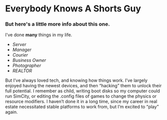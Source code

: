 # Everybody Knows A Shorts Guy

### But here's a little more info about this one.

I've done __many__ things in my life.

- _Server_
- _Manager_
- _Courier_
- _Business Owner_
- _Photographer_
- _REALTOR_                                              

But I’ve always loved tech, and knowing how things work. I’ve largely enjoyed having the newest devices, and then “hacking” them to unlock their full potential. I remember as child, writing boot disks so my computer could run SimCity, or editing the .config files of games to change the physics or resource modifiers. I haven’t done it in a long time, since my career in real estate necessitated stable platforms to work from, but I’m excited to “play” again. 
